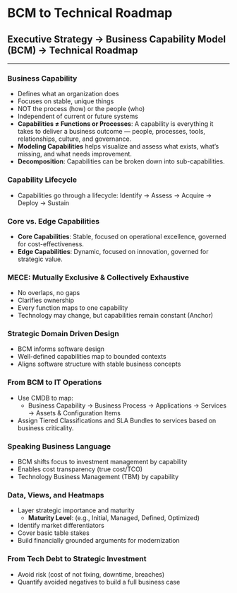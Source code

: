# BCM to Technical Roadmap

## Executive Strategy → Business Capability Model (BCM) → Technical Roadmap

---

### Business Capability

- Defines what an organization does
- Focuses on stable, unique things
- NOT the process (how) or the people (who)
- Independent of current or future systems
- **Capabilities ≠ Functions or Processes**: A capability is everything it takes to deliver a business outcome — people, processes, tools, relationships, culture, and governance.
- **Modeling Capabilities** helps visualize and assess what exists, what’s missing, and what needs improvement.
- **Decomposition**: Capabilities can be broken down into sub-capabilities.

### Capability Lifecycle

- Capabilities go through a lifecycle: Identify → Assess → Acquire → Deploy → Sustain

### Core vs. Edge Capabilities

- **Core Capabilities**: Stable, focused on operational excellence, governed for cost-effectiveness.
- **Edge Capabilities**: Dynamic, focused on innovation, governed for strategic value.

### MECE: Mutually Exclusive & Collectively Exhaustive

- No overlaps, no gaps
- Clarifies ownership
- Every function maps to one capability
- Technology may change, but capabilities remain constant (Anchor)

### Strategic Domain Driven Design

- BCM informs software design
- Well-defined capabilities map to bounded contexts
- Aligns software structure with stable business concepts

### From BCM to IT Operations

- Use CMDB to map:
  - Business Capability → Business Process → Applications → Services → Assets & Configuration Items
- Assign Tiered Classifications and SLA Bundles to services based on business criticality.

### Speaking Business Language

- BCM shifts focus to investment management by capability
- Enables cost transparency (true cost/TCO)
- Technology Business Management (TBM) by capability

### Data, Views, and Heatmaps

- Layer strategic importance and maturity
  - **Maturity Level**: (e.g., Initial, Managed, Defined, Optimized)
- Identify market differentiators
- Cover basic table stakes
- Build financially grounded arguments for modernization

### From Tech Debt to Strategic Investment

- Avoid risk (cost of not fixing, downtime, breaches)
- Quantify avoided negatives to build a full business case
